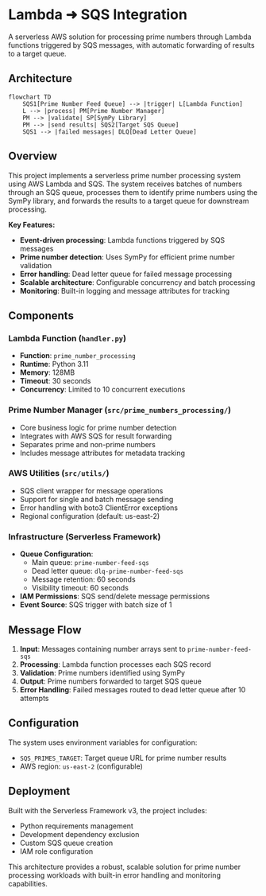 # Lambda ➜ SQS Integration

A serverless AWS solution for processing prime numbers through Lambda functions triggered by SQS messages, with automatic forwarding of results to a target queue.

## Architecture

```mermaid
flowchart TD
    SQS1[Prime Number Feed Queue] --> |trigger| L[Lambda Function]
    L --> |process| PM[Prime Number Manager]
    PM --> |validate| SP[SymPy Library]
    PM --> |send results| SQS2[Target SQS Queue]
    SQS1 --> |failed messages| DLQ[Dead Letter Queue]
```

## Overview

This project implements a serverless prime number processing system using AWS Lambda and SQS. The system receives batches of numbers through an SQS queue, processes them to identify prime numbers using the SymPy library, and forwards the results to a target queue for downstream processing.

**Key Features:**
- **Event-driven processing**: Lambda functions triggered by SQS messages
- **Prime number detection**: Uses SymPy for efficient prime number validation
- **Error handling**: Dead letter queue for failed message processing
- **Scalable architecture**: Configurable concurrency and batch processing
- **Monitoring**: Built-in logging and message attributes for tracking

## Components

### Lambda Function (`handler.py`)
- **Function**: `prime_number_processing`
- **Runtime**: Python 3.11
- **Memory**: 128MB
- **Timeout**: 30 seconds
- **Concurrency**: Limited to 10 concurrent executions

### Prime Number Manager (`src/prime_numbers_processing/`)
- Core business logic for prime number detection
- Integrates with AWS SQS for result forwarding
- Separates prime and non-prime numbers
- Includes message attributes for metadata tracking

### AWS Utilities (`src/utils/`)
- SQS client wrapper for message operations
- Support for single and batch message sending
- Error handling with boto3 ClientError exceptions
- Regional configuration (default: us-east-2)

### Infrastructure (Serverless Framework)
- **Queue Configuration**: 
  - Main queue: `prime-number-feed-sqs`
  - Dead letter queue: `dlq-prime-number-feed-sqs`
  - Message retention: 60 seconds
  - Visibility timeout: 60 seconds
- **IAM Permissions**: SQS send/delete message permissions
- **Event Source**: SQS trigger with batch size of 1

## Message Flow

1. **Input**: Messages containing number arrays sent to `prime-number-feed-sqs`
2. **Processing**: Lambda function processes each SQS record
3. **Validation**: Prime numbers identified using SymPy
4. **Output**: Prime numbers forwarded to target SQS queue
5. **Error Handling**: Failed messages routed to dead letter queue after 10 attempts

## Configuration

The system uses environment variables for configuration:
- `SQS_PRIMES_TARGET`: Target queue URL for prime number results
- AWS region: `us-east-2` (configurable)

## Deployment

Built with the Serverless Framework v3, the project includes:
- Python requirements management
- Development dependency exclusion
- Custom SQS queue creation
- IAM role configuration

This architecture provides a robust, scalable solution for prime number processing workloads with built-in error handling and monitoring capabilities.